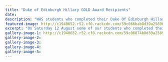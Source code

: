 ```yaml
---
title: "Duke of Edinburgh Hillary GOLD Award Recipients"
date: 
description: "WHS students who completed their Duke Of Edinburgh Hillary Gold Award in 2016 were invited to Government House..."
featured-image: http://c1940652.r52.cf0.rackcdn.com/59c066bab8d39a258900017e/Duke-of-Ed-GOLD-winners-2017.jpg
excerpt: "On Saturday 12 August some of our students who completed their Duke Of Edinburgh Hillary Gold Award in 2016 were part of the cohort of students from around the country who were invited to Government House to receive their award from the Governor General."
gallery-image-1: http://c1940652.r52.cf0.rackcdn.com/59c06874b8d39a2589000182/Photo-smailler-recieving-award-in-Wellington-Aug-2017.jpg
gallery-image-2: 
gallery-image-3: 
gallery-image-4: 
gallery-image-5: 
---
```

